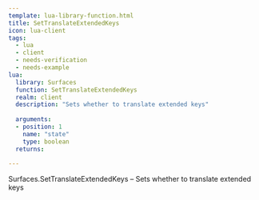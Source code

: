 ```yaml
---
template: lua-library-function.html
title: SetTranslateExtendedKeys
icon: lua-client
tags:
  - lua
  - client
  - needs-verification
  - needs-example
lua:
  library: Surfaces
  function: SetTranslateExtendedKeys
  realm: client
  description: "Sets whether to translate extended keys"
  
  arguments:
  - position: 1
    name: "state"
    type: boolean
  returns:
    
---
```


<div class="lua__search__keywords">
Surfaces.SetTranslateExtendedKeys &#x2013; Sets whether to translate extended keys
</div>
